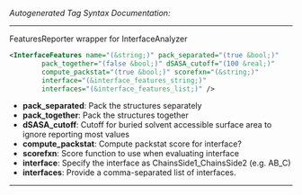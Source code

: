 _Autogenerated Tag Syntax Documentation:_

---
FeaturesReporter wrapper for InterfaceAnalyzer

```xml
<InterfaceFeatures name="(&string;)" pack_separated="(true &bool;)"
        pack_together="(false &bool;)" dSASA_cutoff="(100 &real;)"
        compute_packstat="(true &bool;)" scorefxn="(&string;)"
        interface="(&interface_features_string;)"
        interfaces="(&interface_features_list;)" />
```

-   **pack_separated**: Pack the structures separately
-   **pack_together**: Pack the structures together
-   **dSASA_cutoff**: Cutoff for buried solvent accessible surface area to ignore reporting most values
-   **compute_packstat**: Compute packstat score for interface?
-   **scorefxn**: Score function to use when evaluating interface
-   **interface**: Specify the interface as ChainsSide1_ChainsSide2 (e.g. AB_C)
-   **interfaces**: Provide a comma-separated list of interfaces.

---

